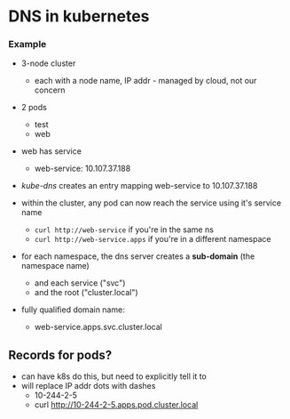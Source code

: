 # DNS in kubernetes

### Example
- 3-node cluster
    - each with a node name, IP addr - managed by cloud, not our concern

- 2 pods
    - test
    - web
- web has service
    - web-service: 10.107.37.188
- *kube-dns* creates an entry mapping web-service to 10.107.37.188
- within the cluster, any pod can now reach the service using it's service name
    - `curl http://web-service` if you're in the same ns
    - `curl http://web-service.apps` if you're in a different namespace

- for each namespace, the dns server creates a **sub-domain** (the namespace name)
    - and each service ("svc")
    - and the root ("cluster.local")

- fully qualified domain name:
    - web-service.apps.svc.cluster.local

## Records for pods?
- can have k8s do this, but need to explicitly tell it to
- will replace IP addr dots with dashes
    - 10-244-2-5
    - curl http://10-244-2-5.apps.pod.cluster.local